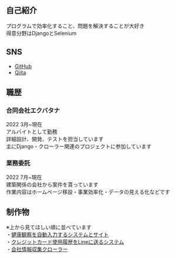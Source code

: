 ## 自己紹介
プログラムで効率化すること、問題を解決することが大好き<br>
得意分野はDjangoとSelenium

## SNS

- [GitHub](https://github.com/ANKM0)
- [Qiita](https://qiita.com/ANKM0)

## 職歴
### 合同会社エクバタナ
2022 3月~現在<br>
アルバイトとして勤務<br>
詳細設計、開発、テストを担当しています <br>
主にDjango・クローラー関連のプロジェクトに参加しています <br>

### 業務委託
2022 7月~現在<br>
建築関係の会社から案件を貰っています <br>
作業内容はホームページ移設・事業効率化・データの見える化などです <br>



## 制作物
※上から見てほしい順に並べています <br>
・[健康観察を自動入力するシステムとサイト](https://github.com/ANKM0/auto_kenkou_kansatu)<br>
・[クレジットカード使用履歴をLineに送るシステム](https://github.com/ANKM0/send_credit_card_history_to_line)<br>
・[会社情報収集クローラー](https://github.com/ANKM0/listing_comany_info_clawler)<br>
